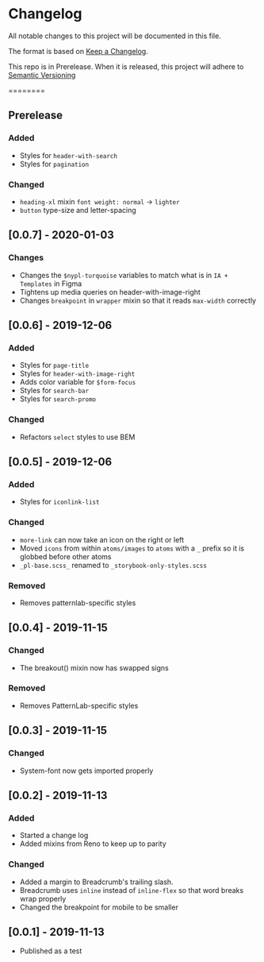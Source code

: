 # Changelog
All notable changes to this project will be documented in this file.

The format is based on [Keep a Changelog](https://keepachangelog.com/en/1.0.0/).

This repo is in Prerelease. When it is released, this project will adhere to [Semantic Versioning](https://semver.org/spec/v2.0.0.html)

========

## Prerelease
### Added
- Styles for `header-with-search`
- Styles for `pagination`

### Changed 
- `heading-xl` mixin `font weight: normal` -> `lighter`
- `button` type-size and letter-spacing

## [0.0.7] - 2020-01-03
### Changes
- Changes the `$nypl-turquoise` variables to match what is in `IA + Templates` in Figma
- Tightens up media queries on header-with-image-right
- Changes `breakpoint` in `wrapper` mixin so that it reads `max-width` correctly

## [0.0.6] - 2019-12-06
### Added
- Styles for `page-title`
- Styles for `header-with-image-right`
- Adds color variable for `$form-focus`
- Styles for `search-bar`
- Styles for `search-promo`

### Changed
- Refactors `select` styles to use BEM

## [0.0.5] - 2019-12-06
### Added
- Styles for `iconlink-list`

### Changed
- `more-link` can now take an icon on the right or left
- Moved `icons` from within `atoms/images` to `atoms` with a `_` prefix so it is globbed before other atoms
- `_pl-base.scss_` renamed to `_storybook-only-styles.scss`

### Removed
- Removes patternlab-specific styles

## [0.0.4] - 2019-11-15
### Changed
- The breakout() mixin now has swapped signs

### Removed
- Removes PatternLab-specific styles

## [0.0.3] - 2019-11-15
### Changed
- System-font now gets imported properly

## [0.0.2] - 2019-11-13
### Added
- Started a change log
- Added mixins from Reno to keep up to parity

### Changed
- Added a margin to Breadcrumb's trailing slash.
- Breadcrumb uses `inline` instead of `inline-flex` so that word breaks wrap properly
- Changed the breakpoint for mobile to be smaller

## [0.0.1] - 2019-11-13
- Published as a test

